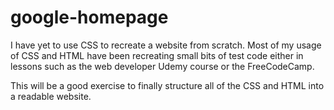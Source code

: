 # google-homepage

I have yet to use CSS to recreate a website from scratch. Most of my usage of CSS and HTML have been recreating small bits of test code either in lessons such as the web developer Udemy course or the FreeCodeCamp.

This will be a good exercise to finally structure all of the CSS and HTML into a readable website.